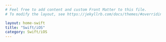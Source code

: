 ```yaml
---
# Feel free to add content and custom Front Matter to this file.
# To modify the layout, see https://jekyllrb.com/docs/themes/#overriding-theme-defaults

layout: home-swift
title: "Swift/iOS"
category: Swift/iOS
---
```


